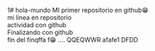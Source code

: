 1# hola-mundo
MI primer repositorio en github😁                                                                                                                  
mi linea en repositorio                                                                                                               
actividad con github                                                                                                                            
Finalizando con github                                                                                                                   
fin del finqffa
f😁
....
QQEQWWR
afafe1
DFDD
